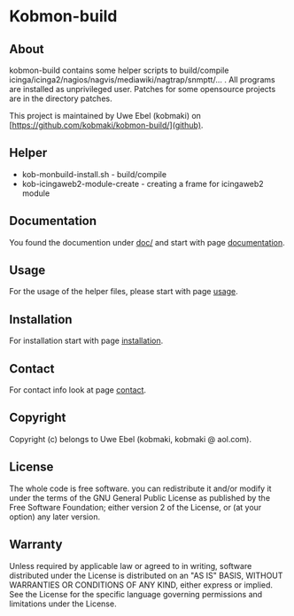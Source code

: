 # Kobmon-build

## About

kobmon-build contains some helper scripts to build/compile icinga/icinga2/nagios/nagvis/mediawiki/nagtrap/snmptt/... . All programs are installed as unprivileged user. Patches for some opensource projects are in the directory patches.

This project is maintained by Uwe Ebel (kobmaki) on [https://github.com/kobmaki/kobmon-build/](github).

## Helper

* kob-monbuild-install.sh - build/compile
* kob-icingaweb2-module-create - creating a frame for icingaweb2 module 

## Documentation

You found the documention under [doc/](doc/) and start with page [documentation](doc/00-A-documentation.md).

## Usage

For the usage of the helper files, please start with page [usage](doc/40-A-usage.md).

## Installation

For installation start with page [installation](doc/00-B-installation.md).

## Contact
For contact info look at page [contact](doc/00-D-contact.md).

## Copyright

Copyright (c) belongs to Uwe Ebel (kobmaki, kobmaki @ aol.com).

## License

The whole code is free software. you can redistribute it and/or modify it under the terms of the GNU General Public License as published by the Free Software Foundation; either version 2 of the License, or (at your option) any later version.

## Warranty
Unless required by applicable law or agreed to in writing, software distributed under the License is distributed on an "AS IS" BASIS, WITHOUT WARRANTIES OR CONDITIONS OF ANY KIND, either express or implied. See the License for the specific language governing permissions and limitations under the License.
